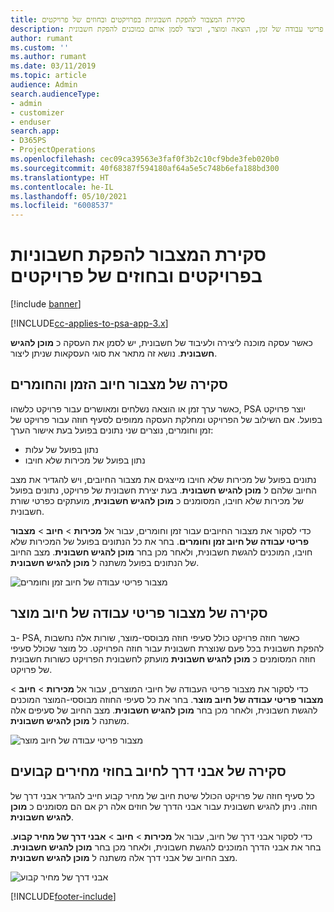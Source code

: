 ```yaml
---
title: סקירת המצבור להפקת חשבוניות בפרויקטים ובחוזים של פרויקטים
description: נושא זה מספק מידע המתאר כיצד לסקור מצבורי פריטי עבודה של זמן, הוצאה ומוצר, וכיצד לסמן אותם כמוכנים להפקת חשבונית.
author: rumant
ms.custom: ''
ms.author: rumant
ms.date: 03/11/2019
ms.topic: article
audience: Admin
search.audienceType:
- admin
- customizer
- enduser
search.app:
- D365PS
- ProjectOperations
ms.openlocfilehash: cec09ca39563e3faf0f3b2c10cf9bde3feb020b0
ms.sourcegitcommit: 40f68387f594180af64a5e5c748b6efa188bd300
ms.translationtype: HT
ms.contentlocale: he-IL
ms.lasthandoff: 05/10/2021
ms.locfileid: "6008537"
---
```

# <a name="review-the-invoicing-backlog-on-projects-and-project-contracts"></a>סקירת המצבור להפקת חשבוניות בפרויקטים ובחוזים של פרויקטים

[!include [banner](../includes/psa-now-project-operations.md)]

[!INCLUDE[cc-applies-to-psa-app-3.x](../includes/cc-applies-to-psa-app-3x.md)]

כאשר עסקה מוכנה ליצירה ולעיבוד של חשבונית, יש לסמן את העסקה כ **מוכן להגיש חשבונית**. נושא זה מתאר את סוגי העסקאות שניתן ליצור.

## <a name="review-the-time-and-material-billing-backlog"></a>סקירה של מצבור חיוב הזמן והחומרים

כאשר ערך זמן או הוצאה נשלחים ומאושרים עבור פרויקט כלשהו, PSA יוצר פרויקט בפועל. אם השילוב של הפרויקט ומחלקת העסקה ממופים לסעיף חוזה עבור פרויקט של זמן וחומרים, נוצרים שני נתונים בפועל בעת אישור הערך:

- נתון בפועל של עלות 
- נתון בפועל של מכירות שלא חויבו

נתונים בפועל של מכירות שלא חויבו מייצגים את מצבור החיובים, ויש להגדיר את מצב החיוב שלהם ל **מוכן להגיש חשבונית**. בעת יצירת חשבונית של פרויקט, נתונים בפועל של מכירות שלא חויבו, המסומנים כ **מוכן להגיש חשבונית**, מועתקים כפרטי שורת חשבונית.

כדי לסקור את מצבור החיובים עבור זמן וחומרים, עבור אל **מכירות** \> **חיוב** \> **מצבור פריטי עבודה של חיוב זמן וחומרים‬**. בחר את כל הנתונים בפועל של המכירות שלא חויבו, המוכנים להגשת חשבונית, ולאחר מכן בחר **מוכן להגיש חשבונית**. מצב החיוב של הנתונים בפועל משתנה ל **מוכן להגיש חשבונית**.

![מצבור פריטי עבודה של חיוב זמן וחומרים](media/TMBacklog.png)

## <a name="review-the-product-billing-backlog"></a>סקירה של מצבור פריטי עבודה של חיוב מוצר

ב- PSA, כאשר חוזה פרויקט כולל סעיפי חוזה מבוססי-מוצר, שורות אלה נחשבות להפקת חשבונית בכל פעם שנוצרת חשבונית עבור חוזה הפרויקט. כל מוצר שכולל סעיפי חוזה המסומנים כ **מוכן להגיש חשבונית** מועתק לחשבונית הפרויקט כשורות חשבונית של פרויקט.

כדי לסקור את מצבור פריטי העבודה של חיובי המוצרים, עבור אל **מכירות** \> **חיוב** \> **מצבור פריטי עבודה של חיוב מוצר‬**. בחר את כל סעיפי החוזה מבוססי-המוצר המוכנים להגשת חשבונית, ולאחר מכן בחר **מוכן להגיש חשבונית**. מצב החיוב של סעיפים אלה משתנה ל **מוכן להגיש חשבונית**.

![מצבור פריטי עבודה של חיוב מוצר](media/ProductBacklog.png)

## <a name="review-billing-milestones-on-fixed-price-contracts"></a>סקירה של אבני דרך לחיוב בחוזי מחירים קבועים

כל סעיף חוזה של פרויקט הכולל שיטת חיוב של מחיר קבוע חייב להגדיר אבני דרך של חוזה. ניתן להגיש חשבונית עבור אבני הדרך של חוזים אלה רק אם הם מסומנים כ **מוכן להגיש חשבונית**. 

כדי לסקור אבני דרך של חיוב, עבור אל **מכירות** \> **חיוב** \> **אבני דרך של מחיר קבוע‬**. בחר את אבני הדרך המוכנים להגשת חשבונית, ולאחר מכן בחר **מוכן להגיש חשבונית**. מצב החיוב של אבני דרך אלה משתנה ל **מוכן להגיש חשבונית**.

![אבני דרך של מחיר קבוע](media/FPBacklog.png)


[!INCLUDE[footer-include](../includes/footer-banner.md)]